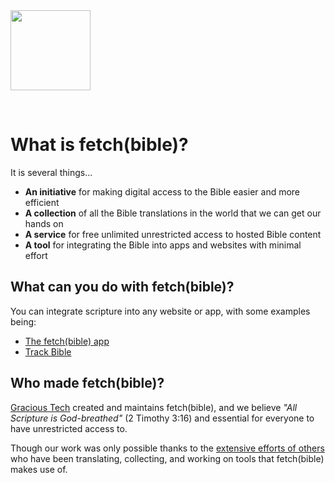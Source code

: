 
<img src='/icon.svg' width='128' style='margin: auto'>

&nbsp;


# What is fetch(bible)?
It is several things...

 * __An initiative__ for making digital access to the Bible easier and more efficient
 * __A collection__ of all the Bible translations in the world that we can get our hands on
 * __A service__ for free unlimited unrestricted access to hosted Bible content
 * __A tool__ for integrating the Bible into apps and websites with minimal effort


## What can you do with fetch(bible)?

You can integrate scripture into any website or app, with some examples being:

 * [The fetch(bible) app](https://app.fetch.bible/)
 * [Track Bible](https://track.bible)


## Who made fetch(bible)?

[Gracious Tech](https://gracious.tech) created and maintains fetch(bible), and we believe _"All Scripture is God-breathed"_ (2 Timothy 3:16) and essential for everyone to have unrestricted access to.

Though our work was only possible thanks to the [extensive efforts of others](/legal/credits/) who have been translating, collecting, and working on tools that fetch(bible) makes use of.
